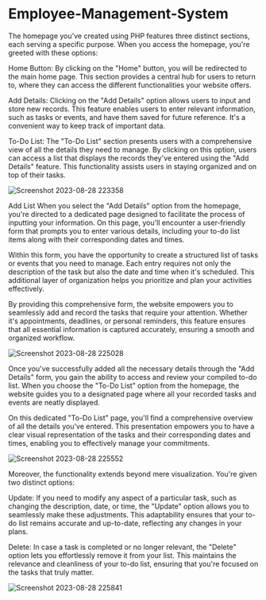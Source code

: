 # Employee-Management-System
The homepage you've created using PHP features three distinct sections, each serving a specific purpose. When you access the homepage, you're greeted with these options:

Home Button: By clicking on the "Home" button, you will be redirected to the main home page. This section provides a central hub for users to return to, where they can access the different functionalities your website offers.

Add Details: Clicking on the "Add Details" option allows users to input and store new records. This feature enables users to enter relevant information, such as tasks or events, and have them saved for future reference. It's a convenient way to keep track of important data.

To-Do List: The "To-Do List" section presents users with a comprehensive view of all the details they need to manage. By clicking on this option, users can access a list that displays the records they've entered using the "Add Details" feature. This functionality assists users in staying organized and on top of their tasks.

![Screenshot 2023-08-28 223358](https://github.com/shubham2845/To_Do_List_PHP/assets/131697566/5842c598-2766-45ee-b389-cf596ec8199c)



Add List
When you select the "Add Details" option from the homepage, you're directed to a dedicated page designed to facilitate the process of inputting your information. On this page, you'll encounter a user-friendly form that prompts you to enter various details, including your to-do list items along with their corresponding dates and times.

Within this form, you have the opportunity to create a structured list of tasks or events that you need to manage. Each entry requires not only the description of the task but also the date and time when it's scheduled. This additional layer of organization helps you prioritize and plan your activities effectively.

By providing this comprehensive form, the website empowers you to seamlessly add and record the tasks that require your attention. Whether it's appointments, deadlines, or personal reminders, this feature ensures that all essential information is captured accurately, ensuring a smooth and organized workflow.



![Screenshot 2023-08-28 225028](https://github.com/shubham2845/To_Do_List_PHP/assets/131697566/2c0293ad-7b2d-415e-a107-cd6fdae0cc2d)




Once you've successfully added all the necessary details through the "Add Details" form, you gain the ability to access and review your compiled to-do list. When you choose the "To-Do List" option from the homepage, the website guides you to a designated page where all your recorded tasks and events are neatly displayed.

On this dedicated "To-Do List" page, you'll find a comprehensive overview of all the details you've entered. This presentation empowers you to have a clear visual representation of the tasks and their corresponding dates and times, enabling you to effectively manage your commitments.



![Screenshot 2023-08-28 225552](https://github.com/shubham2845/To_Do_List_PHP/assets/131697566/53a47440-2aee-4bf7-9826-5a929689a75c)



Moreover, the functionality extends beyond mere visualization. You're given two distinct options:

Update: If you need to modify any aspect of a particular task, such as changing the description, date, or time, the "Update" option allows you to seamlessly make these adjustments. This adaptability ensures that your to-do list remains accurate and up-to-date, reflecting any changes in your plans.

Delete: In case a task is completed or no longer relevant, the "Delete" option lets you effortlessly remove it from your list. This maintains the relevance and cleanliness of your to-do list, ensuring that you're focused on the tasks that truly matter.



![Screenshot 2023-08-28 225841](https://github.com/shubham2845/To_Do_List_PHP/assets/131697566/b8a940a1-1a00-4403-9212-1e39d1710b49)




